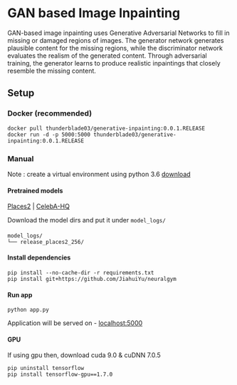 
# GAN based Image Inpainting

GAN-based image inpainting uses Generative Adversarial Networks to fill in missing or damaged regions of images. The generator network generates plausible content for the missing regions, while the discriminator network evaluates the realism of the generated content. Through adversarial training, the generator learns to produce realistic inpaintings that closely resemble the missing content. 

## Setup

### Docker (recommended)

```
docker pull thunderblade03/generative-inpainting:0.0.1.RELEASE
docker run -d -p 5000:5000 thunderblade03/generative-inpainting:0.0.1.RELEASE
```


### Manual
Note : create a virtual environment using python 3.6 [download](https://www.python.org/downloads/release/python-360/)

#### Pretrained models

[Places2](https://drive.google.com/drive/folders/1y7Irxm3HSHGvp546hZdAZwuNmhLUVcjO?usp=sharing) | [CelebA-HQ](https://drive.google.com/drive/folders/1uvcDgMer-4hgWlm6_G9xjvEQGP8neW15?usp=sharing)

Download the model dirs and put it under `model_logs/` 

####  
```
model_logs/ 
└── release_places2_256/
```
#### Install dependencies
```
pip install --no-cache-dir -r requirements.txt
pip install git+https://github.com/JiahuiYu/neuralgym
```

#### Run app
```
python app.py
```
Application will be served on - [localhost:5000](http://localhost:5000)


#### GPU

If using gpu then, download cuda 9.0 & cuDNN 7.0.5
```
pip uninstall tensorflow
pip install tensorflow-gpu==1.7.0
```



